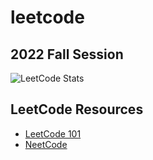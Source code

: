 # leetcode

## 2022 Fall Session
![LeetCode Stats](https://leetcode.card.workers.dev/catherineruoxiwu?theme=wtf&font=source_code_pro&extension=null)

## LeetCode Resources
- [LeetCode 101](https://github.com/changgyhub/leetcode_101)
- [NeetCode](https://neetcode.io/practice)